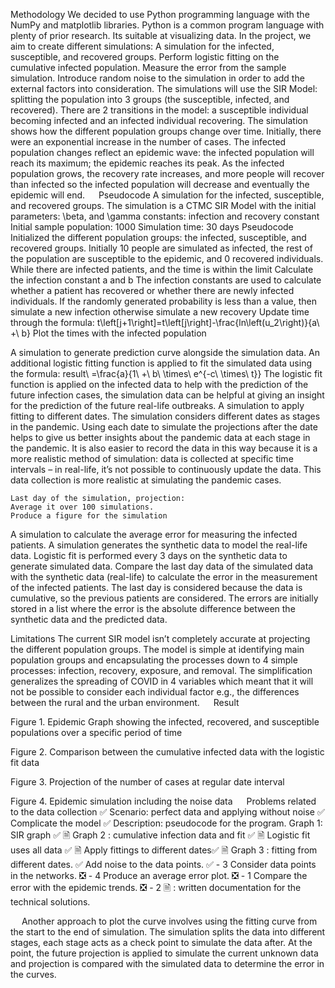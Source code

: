 Methodology
We decided to use Python programming language with the NumPy and matplotlib libraries. Python is a common program language with plenty of prior research. Its suitable at visualizing data.
In the project, we aim to create different simulations:
	A simulation for the infected, susceptible, and recovered groups.
	Perform logistic fitting on the cumulative infected population.
	Measure the error from the sample simulation.
	Introduce random noise to the simulation in order to add the external factors into consideration. 
The simulations will use the SIR Model: splitting the population into 3 groups (the susceptible, infected, and recovered). There are 2 transitions in the model: a susceptible individual becoming infected and an infected individual recovering. 
The simulation shows how the different population groups change over time. Initially, there were an exponential increase in the number of cases. The infected population changes reflect an epidemic wave: the infected population will reach its maximum; the epidemic reaches its peak. As the infected population grows, the recovery rate increases, and more people will recover than infected so the infected population will decrease and eventually the epidemic will end. 
 
Pseudocode
A simulation for the infected, susceptible, and recovered groups.
The simulation is a CTMC SIR Model with the initial parameters:
	\beta, and \gamma constants: infection and recovery constant
	Initial sample population: 1000
	Simulation time: 30 days
Pseudocode
	Initialized the different population groups: the infected, susceptible, and recovered groups. Initially 10 people are simulated as infected, the rest of the population are susceptible to the epidemic, and 0 recovered individuals.
	While there are infected patients, and the time is within the limit
	Calculate the infection constant a and b
	The infection constants are used to calculate whether a patient has recovered or whether there are newly infected individuals. 
	If the randomly generated probability is less than a value, then simulate a new infection otherwise simulate a new recovery
	Update time through the formula: t\left[j+1\right]=t\left[j\right]-\frac{ln\left(u_2\right)}{a\ +\ b}
	Plot the times with the infected population
 
A simulation to generate prediction curve alongside the simulation data.
An additional logistic fitting function is applied to fit the simulated data using the formula:
result\ =\frac{a}{1\ +\ b\ \times\ e^{-c\ \times\ t}}
The logistic fit function is applied on the infected data to help with the prediction of the future infection cases, the simulation data can be helpful at giving an insight for the prediction of the future real-life outbreaks. 
A simulation to apply fitting to different dates.
The simulation considers different dates as stages in the pandemic. Using each date to simulate the projections after the date helps to give us better insights about the pandemic data at each stage in the pandemic. It is also easier to record the data in this way because it is a more realistic method of simulation: data is collected at specific time intervals – in real-life, it’s not possible to continuously update the data. This data collection is more realistic at simulating the pandemic cases. 

	Last day of the simulation, projection:
	Average it over 100 simulations. 
	Produce a figure for the simulation
A simulation to calculate the average error for measuring the infected patients.
	A simulation generates the synthetic data to model the real-life data.
	Logistic fit is performed every 3 days on the synthetic data to generate simulated data.
	Compare the last day data of the simulated data with the synthetic data (real-life) to calculate the error in the measurement of the infected patients. The last day is considered because the data is cumulative, so the previous patients are considered. 
	The errors are initially stored in a list where the error is the absolute difference between the synthetic data and the predicted data. 
	
Limitations
The current SIR model isn’t completely accurate at projecting the different population groups. The model is simple at identifying main population groups and encapsulating the processes down to 4 simple processes: infection, recovery, exposure, and removal.  The simplification generalizes the spreading of COVID in 4 variables which meant that it will not be possible to consider each individual factor e.g., the differences between the rural and the urban environment. 
 
Result
 
Figure 1. Epidemic Graph showing the infected, recovered, and susceptible populations over a specific period of time

 
Figure 2. Comparison between the cumulative infected data with the logistic fit data
 
Figure 3. Projection of the number of cases at regular date interval
 
Figure 4. Epidemic simulation including the noise data
 
Problems related to the data collection ✅ 
Scenario: perfect data and applying without noise ✅ 
Complicate the model ✅
Description: pseudocode for the program.
Graph 1: SIR graph ✅ 🗎
Graph 2 : cumulative infection data and fit ✅ 🗎
Logistic fit uses all data ✅ 🗎
Apply fittings to different dates✅ 🗎
Graph 3 : fitting from different dates. ✅
Add noise to the data points. ✅ - 3
Consider data points in the networks. ❎ - 4
Produce an average error plot. ❎ - 1
Compare the error with the epidemic trends. ❎ - 2
🗎 : written documentation for the technical solutions. 


 
Another approach to plot the curve involves using the fitting curve from the start to the end of simulation. The simulation splits the data into different stages, each stage acts as a check point to simulate the data after. At the point, the future projection is applied to simulate the current unknown data and projection is compared with the simulated data to determine the error in the curves. 
